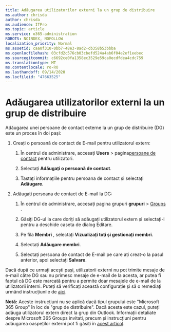 ```yaml
---
title: Adăugarea utilizatorilor externi la un grup de distribuire
ms.author: chrisda
author: chrisda
ms.audience: ITPro
ms.topic: article
ms.service: o365-administration
ROBOTS: NOINDEX, NOFOLLOW
localization_priority: Normal
ms.assetid: caa0f310-0bb7-48e3-8ad2-cb358b53bbba
ms.openlocfilehash: 03cfd2c576cb03cbefd524a4ab6f04e2ef1eebec
ms.sourcegitcommit: c6692ce0fa1358ec3529e59ca0ecdfdea4cdc759
ms.translationtype: MT
ms.contentlocale: ro-RO
ms.lasthandoff: 09/14/2020
ms.locfileid: "47663525"
---
```

# <a name="add-external-users-to-a-distribution-group"></a>Adăugarea utilizatorilor externi la un grup de distribuire

Adăugarea unei persoane de contact externe la un grup de distribuire (DG) este un proces în doi pași:
  
1. Creați o persoană de contact de E-mail pentru utilizatorul extern:
    
    1. În centrul de administrare, accesați **Users**  >  pagina[persoane de contact](https://admin.microsoft.com/adminportal/home#/Contact) pentru utilizatori. 
    
    2. Selectați **Adăugați o persoană de contact**.
    
    3. Tastați informațiile pentru persoana de contact și selectați **Adăugare**.
    
2. Adăugați persoana de contact de E-mail la DG:
    
    1. În centrul de administrare, accesați pagina grupuri **grupuri**  >  [Groups](https://admin.microsoft.com/adminportal/home#/groups) . 
    
    2. Găsiți DG-ul la care doriți să adăugați utilizatorul extern și selectați-l pentru a deschide caseta de dialog Editare.
    
    3. Pe fila **Membri** , selectați **Vizualizați toți și gestionați membri**. 
    
    4. Selectați **Adăugare membri**.
    
    5. Selectați persoana de contact de E-mail pe care ați creat-o la pasul anterior, apoi selectați **Salvare**.
    
Dacă după ce urmați acești pași, utilizatorii externi nu pot trimite mesaje de e-mail către DG sau nu primesc mesaje de e-mail de la acesta, ar putea fi faptul că DG este marcată pentru a permite doar mesajele de e-mail de la utilizatorii interni. Puteți să verificați această configurație și să o remediați urmând instrucțiunile de [aici](https://docs.microsoft.com/exchange/mail-flow-best-practices/non-delivery-reports-in-exchange-online/fix-error-code-5-7-133-in-exchange-online).
  
 **Notă:** Aceste instrucțiuni nu se aplică dacă tipul grupului este "Microsoft 365 Group" în loc de "grup de distribuire". Dacă acesta este cazul, puteți adăuga utilizatorul extern direct la grup din Outlook. Informații detaliate despre Microsoft 365 Groups invitati, precum și instrucțiuni pentru adăugarea oaspeților externi pot fi găsiți în [acest articol](https://support.office.com/article/Guest-access-in-Office-365-Groups-bfc7a840-868f-4fd6-a390-f347bf51aff6.aspx).
  